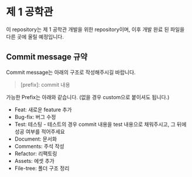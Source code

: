 제 1 공학관
===

이 repository는 제 1 공학관 개발을 위한 repository이며, 이후 개발 완료 된 파일을 다른 곳에 올릴 예정입니다.

Commit message 규약
---
Commit message는 아래의 구조로 작성해주시길 바랍니다.

> \[prefix\]: commit 내용

가능한 Prefix는 아래와 같습니다. (없을 경우 custom으로 붙이셔도 됩니다.)
* Feat: 새로운 feature 추가
* Bug-fix: 버그 수정
* Test: 테스팅 - 테스트의 경우 commit 내용을 test 내용으로 채워주시고, 그 뒤에 성공 여부를 적어주세요
* Document: 문서화
* Comments: 주석 작성
* Refactor: 리팩토링
* Assets: 에셋 추가
* File-tree: 폴더 구조 정리
